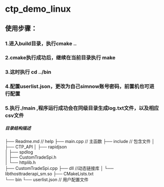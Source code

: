# ctp_demo_linux
## 使用步骤：
### 1.进入build目录，执行cmake ..
### 2.cmake执行成功后，继续在当前目录执行 make
### 3.这时执行 cd ../bin
### 4.配置userlist.json，更改为自己simnow账号密码，前置机也可进行配置
### 5.执行./main ,程序运行成功会在同级目录生成log.txt文件，以及相应csv文件


##### 目录结构描述
├── Readme.md                   // help
├── main.cpp                    // 主函数
├── include                     // 包含文件
│   ├── CTP_API
│   ├── rapidjson                
│   ├── spdlog         
│   ├── CustomTradeSpi.h                
│   └── httplib.h              
├── CustomTradeSpi.cpp 
├── dll                         //动态链接库
│   └── libthosttraderapi_sm.so
├── CMakeLists.txt                     
└── bin
    └── userlist.json           // 用户配置文件
